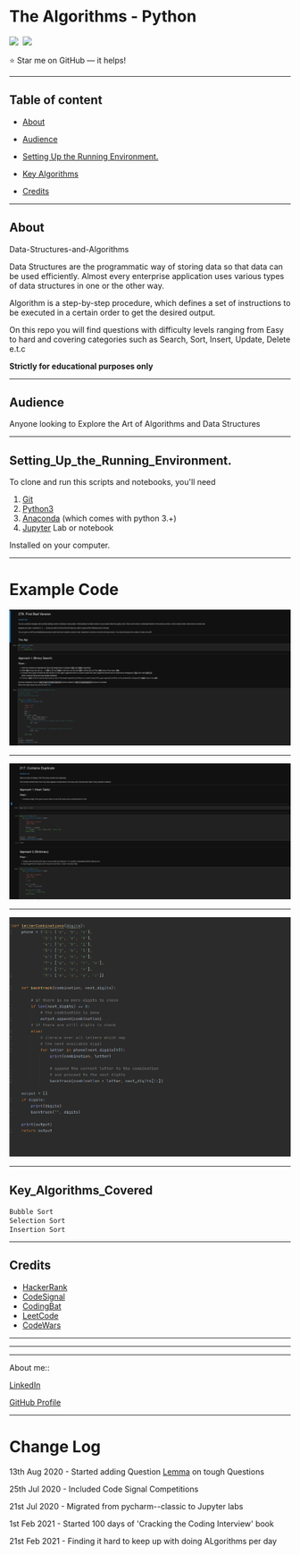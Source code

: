 # The Algorithms - Python
![](https://img.shields.io/github/last-commit/k-wachira/Data-Structures-and-Algorithms)&nbsp;
![](https://img.shields.io/github/repo-size/k-wachira/Data-Structures-and-Algorithms?style=flat-square  )&nbsp;

:star: Star me on GitHub — it helps!



***
## Table of content

- [About](#About)

- [Audience](#Audience)

- [Setting Up the Running Environment.](#Setting_Up_the_Running_Environment.)

- [Key Algorithms](#Key_Algorithms)

- [Credits](#Credits)


***
## About

Data-Structures-and-Algorithms 

Data Structures are the programmatic way of storing data so that data can be used efficiently. Almost every enterprise application uses various types of data structures in one or the other way. 

Algorithm is a step-by-step procedure, which defines a set of instructions to be executed in a certain order to get the desired output.

On this repo you will find questions with difficulty levels ranging from Easy to hard and covering categories such as Search, Sort, Insert, Update, Delete e.t.c

**Strictly for educational purposes only**

***
## Audience

Anyone looking to Explore the Art of Algorithms and Data Structures
***



## Setting_Up_the_Running_Environment.

To clone and run this scripts and notebooks, you'll need 
1. [Git](https://git-scm.com/downloads)
2. [Python3](https://www.python.org/downloads/)
3. [Anaconda](https://www.anaconda.com/products/individual) (which comes with python 3.+) 
4. [Jupyter](https://jupyter.org/install) Lab or notebook  

Installed on your computer.

***
# Example Code
![First Bad Version](https://raw.githubusercontent.com/K-wachira/Data-Structures-and-Algorithms/master/PrtSc/First%20Bad%20Version.png)
***
![Contains Dublicate](https://raw.githubusercontent.com/K-wachira/Data-Structures-and-Algorithms/master/PrtSc/Contans%20Dublicate.png)
***
![Letter Combination](https://raw.githubusercontent.com/K-wachira/Data-Structures-and-Algorithms/master/PrtSc/Letter%20Combination.png)

    
***
## Key_Algorithms_Covered

    Bubble Sort
    Selection Sort
    Insertion Sort
<!--     Merge Sort
    Heap Sort
    QuickSort
    Radix Sort
    Counting Sort
    Bucket Sort
    ShellSort  -->
 
***
## Credits

- [HackerRank](https://www.hackerrank.com)
- [CodeSignal](https://codesignal.com/)
- [CodingBat](codingbat.com/)
- [LeetCode](https://leetcode.com/)
- [CodeWars](https://www.codewars.com/)

***
***
***
About me::

[LinkedIn](https://www.linkedin.com/in/kelvin-wachira-5909b515b/)

[GitHub Profile](https://github.com/K-wachira)
***

# Change Log 

13th Aug 2020 - Started adding Question [Lemma](https://en.wikipedia.org/wiki/Lemma_(mathematics)) on tough Questions

25th Jul 2020 - Included Code Signal Competitions

21st Jul 2020 - Migrated from pycharm--classic to Jupyter labs

1st Feb 2021 - Started 100 days of 'Cracking the Coding Interview' book 

21st Feb 2021 - Finding it hard to keep up with doing ALgorithms per day






